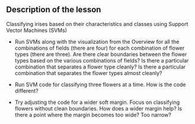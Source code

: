 Description of the lesson
-------

Classifying irises based on their characteristics and classes using Support Vector Machines (SVMs)

- Run SVMs along with the visualization from the Overview for all the combinations of fields (there are four) for each combination of flower types (there are three). Are there clear boundaries between the flower types based on the various combinations of fields? Is there a particular combination that separates a flower type cleanly? Is there a particular combination that separates the flower types almost cleanly?

- Run SVM code for classifying three flowers at a time. How is the code different?

- Try adjusting the code for a wider soft margin. Focus on classifying flowers without clean boundaries. How does a wider margin help? Is there a point where the margin becomes too wide? Too narrow?
